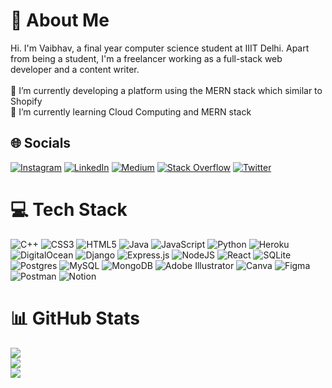 # 💫 About Me
Hi. I'm Vaibhav, a final year computer science student at IIIT Delhi. Apart from being a student, I'm a freelancer working as a full-stack web developer and a content writer.<br><br>🔭 I’m currently developing a platform using the MERN stack which similar to Shopify<br>🌱 I’m currently learning Cloud Computing and MERN stack


## 🌐 Socials
[![Instagram](https://img.shields.io/badge/Instagram-%23E4405F.svg?logo=Instagram&logoColor=white)](https://instagram.com/itsmrvaibhav) [![LinkedIn](https://img.shields.io/badge/LinkedIn-%230077B5.svg?logo=linkedin&logoColor=white)](https://linkedin.com/in/itsmrvaibhav) [![Medium](https://img.shields.io/badge/Medium-12100E?logo=medium&logoColor=white)](https://medium.com/@itsmrvaibhav) [![Stack Overflow](https://img.shields.io/badge/-Stackoverflow-FE7A16?logo=stack-overflow&logoColor=white)](https://stackoverflow.com/users/13646750) [![Twitter](https://img.shields.io/badge/Twitter-%231DA1F2.svg?logo=Twitter&logoColor=white)](https://twitter.com/ItsMrVaibhav) 

# 💻 Tech Stack
![C++](https://img.shields.io/badge/c++-%2300599C.svg?style=for-the-badge&logo=c%2B%2B&logoColor=white) ![CSS3](https://img.shields.io/badge/css3-%231572B6.svg?style=for-the-badge&logo=css3&logoColor=white) ![HTML5](https://img.shields.io/badge/html5-%23E34F26.svg?style=for-the-badge&logo=html5&logoColor=white) ![Java](https://img.shields.io/badge/java-%23ED8B00.svg?style=for-the-badge&logo=java&logoColor=white) ![JavaScript](https://img.shields.io/badge/javascript-%23323330.svg?style=for-the-badge&logo=javascript&logoColor=%23F7DF1E) ![Python](https://img.shields.io/badge/python-3670A0?style=for-the-badge&logo=python&logoColor=ffdd54) ![Heroku](https://img.shields.io/badge/heroku-%23430098.svg?style=for-the-badge&logo=heroku&logoColor=white) ![DigitalOcean](https://img.shields.io/badge/DigitalOcean-%230167ff.svg?style=for-the-badge&logo=digitalOcean&logoColor=white) ![Django](https://img.shields.io/badge/django-%23092E20.svg?style=for-the-badge&logo=django&logoColor=white) ![Express.js](https://img.shields.io/badge/express.js-%23404d59.svg?style=for-the-badge&logo=express&logoColor=%2361DAFB) ![NodeJS](https://img.shields.io/badge/node.js-6DA55F?style=for-the-badge&logo=node.js&logoColor=white) ![React](https://img.shields.io/badge/react-%2320232a.svg?style=for-the-badge&logo=react&logoColor=%2361DAFB) ![SQLite](https://img.shields.io/badge/sqlite-%2307405e.svg?style=for-the-badge&logo=sqlite&logoColor=white) ![Postgres](https://img.shields.io/badge/postgres-%23316192.svg?style=for-the-badge&logo=postgresql&logoColor=white) ![MySQL](https://img.shields.io/badge/mysql-%2300f.svg?style=for-the-badge&logo=mysql&logoColor=white) ![MongoDB](https://img.shields.io/badge/MongoDB-%234ea94b.svg?style=for-the-badge&logo=mongodb&logoColor=white) ![Adobe Illustrator](https://img.shields.io/badge/adobeillustrator-%23FF9A00.svg?style=for-the-badge&logo=adobeillustrator&logoColor=white) ![Canva](https://img.shields.io/badge/Canva-%2300C4CC.svg?style=for-the-badge&logo=Canva&logoColor=white) 	![Figma](https://img.shields.io/badge/figma-%23F24E1E.svg?style=for-the-badge&logo=figma&logoColor=white) ![Postman](https://img.shields.io/badge/Postman-FF6C37?style=for-the-badge&logo=postman&logoColor=white) ![Notion](https://img.shields.io/badge/Notion-%23000000.svg?style=for-the-badge&logo=notion&logoColor=white)

# 📊 GitHub Stats
![](https://github-readme-stats.vercel.app/api?username=ItsMrVaibhav&theme=tokyonight&hide_border=false&include_all_commits=false&count_private=false)<br/>
![](https://github-readme-streak-stats.herokuapp.com/?user=ItsMrVaibhav&theme=tokyonight&hide_border=false)<br/>
![](https://github-readme-stats.vercel.app/api/top-langs/?username=ItsMrVaibhav&theme=tokyonight&hide_border=false&include_all_commits=false&count_private=false&layout=compact)
